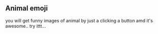 ## Animal emoji
you will get funny images of animal by just a clicking a button amd it's
awesome.. try ittt...
